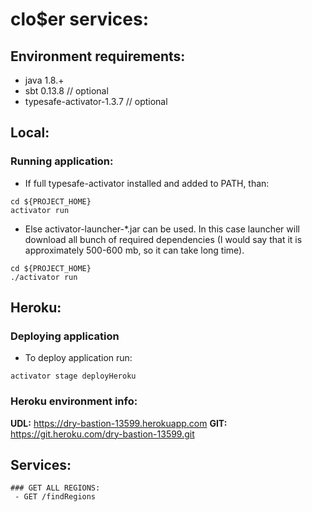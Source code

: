 # clo$er services:
 
 ## Environment requirements:
 - java 1.8.+
 - sbt 0.13.8 // optional 
 - typesafe-activator-1.3.7 // optional
 
 ## Local:
  ### Running application:
  - If full typesafe-activator installed and added to PATH, than: 
  ```
  cd ${PROJECT_HOME}
  activator run
  ```
  - Else activator-launcher-*.jar can be used. In this case launcher will download all bunch of required dependencies 
  (I would say that it is approximately 500-600 mb, so it can take long time).
  ```
  cd ${PROJECT_HOME}
  ./activator run
  ```
 ## Heroku:
  ### Deploying application
  - To deploy application run:
  ```
  activator stage deployHeroku
  ```
  ### Heroku environment info:
  **UDL:** https://dry-bastion-13599.herokuapp.com
  **GIT:** https://git.heroku.com/dry-bastion-13599.git
  
 ## Services:
    
    ### GET ALL REGIONS:
     - GET /findRegions